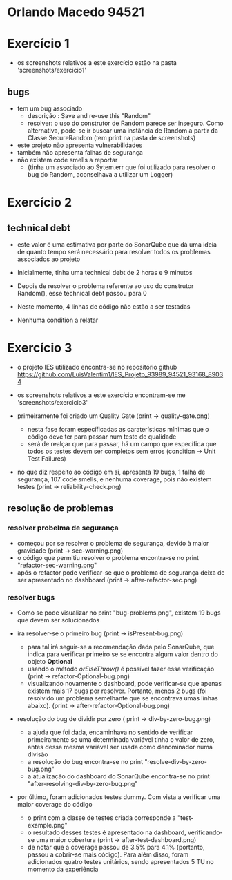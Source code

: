 # Orlando Macedo 94521

# Exercício 1
- os screenshots relativos a este exercício estão na pasta 'screenshots/exercicio1'

## bugs
- tem um bug associado
	- descrição : Save and re-use this "Random"
	- resolver: o uso do construtor de Random parece ser inseguro. Como alternativa, pode-se ir buscar uma instância de Random a partir da Classe SecureRandom (tem print na pasta de screenshots)
- este projeto não apresenta vulnerabilidades
- também não apresenta falhas de segurança
- não existem code smells a reportar
	- (tinha um associado ao Sytem.err que foi utilizado para resolver o bug do Random, aconselhava a utilizar um Logger)

# Exercício 2
## technical debt
- este valor é uma estimativa por parte do SonarQube que dá uma ideia de quanto tempo será necessário para resolver todos os problemas associados ao projeto

- Inicialmente, tinha uma technical debt de 2 horas e 9 minutos
- Depois de resolver o problema referente ao uso do construtor Random(), esse technical debt passou para 0

- Neste momento, 4 linhas de código não estão a ser testadas
- Nenhuma condition a relatar

# Exercício 3
- o projeto IES utilizado encontra-se no repositório github https://github.com/LuisValentim1/IES_Projeto_93989_94521_93168_89034

- os screenshots relativos a este exercício encontram-se me 'screenshots/exercicio3'

- primeiramente foi criado um Quality Gate (print -> quality-gate.png)
	- nesta fase foram específicadas as caraterísticas mínimas que o código deve ter para passar num teste de qualidade
	- será de realçar que para passar, há um campo que específica que todos os testes devem ser completos sem erros (condition -> Unit Test Failures)

- no que diz respeito ao código em si, apresenta 19 bugs, 1 falha de segurança, 107 code smells, e nenhuma coverage, pois não existem testes (print -> reliability-check.png)

## resolução de problemas
### resolver probelma de segurança
- começou por se resolver o problema de segurança, devido à maior gravidade (print -> sec-warning.png)
- o código que permitiu resolver o problema encontra-se no print "refactor-sec-warning.png"
- após o refactor pode verificar-se que o problema de segurança deixa de ser apresentado no dashboard (print -> after-refactor-sec.png)

### resolver bugs
- Como se pode visualizar no print "bug-problems.png", existem 19 bugs que devem ser solucionados
- irá resolver-se o primeiro bug (print -> isPresent-bug.png)
	- para tal irá seguir-se a recomendação dada pelo SonarQube, que indica para verificar primeiro se se encontra algum valor dentro do objeto **Optional**
	- usando o método _orElseThrow()_ é possível fazer essa verificação (print -> refactor-Optional-bug.png)
	- visualizando novamente o dashboard, pode verificar-se que apenas existem mais 17 bugs por resolver. Portanto, menos 2 bugs (foi resolvido um problema semelhante que se encontrava umas linhas abaixo). (print -> after-refactor-Optional-bug.png)

- resolução do bug de dividir por zero ( print -> div-by-zero-bug.png)
	- a ajuda que foi dada, encaminhava no sentido de verificar primeiramente se uma determinada variável tinha o valor de zero, antes dessa mesma variável ser usada como denominador numa divisão
	- a resolução do bug encontra-se no print "resolve-div-by-zero-bug.png"
	- a atualização do dashboard do SonarQube encontra-se no print "after-resolving-div-by-zero-bug.png"
	
	
- por último, foram adicionados testes dummy. Com vista a verificar uma maior coverage do código
	- o print com a classe de testes criada corresponde a "test-example.png"
	- o resultado desses testes é apresentado na dashboard, verificando-se uma maior cobertura (print -> after-test-dashboard.png)
	- de notar que a coverage passou de 3.5% para 4.1% (portanto, passou a cobrir-se mais código). Para além disso, foram adicionados quatro testes unitários, sendo apresentados 5 TU no momento da experiência
	
